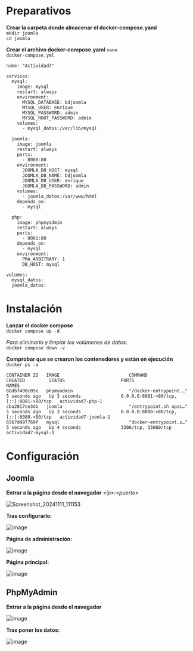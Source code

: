 # Preparativos

**Crear la carpeta donde almacenar el docker-compose.yaml**   
<code>mkdir joomla</code>      
<code>cd joomla</code>

**Crear el archivo docker-compose.yaml**
<code>nano docker-compose.yml</code>

~~~
name: "Actividad7"

services:
  mysql:
    image: mysql
    restart: always
    environment:
      MYSQL_DATABASE: bdjoomla
      MYSQL_USER: enrique
      MYSQL_PASSWORD: admin
      MYSQL_ROOT_PASSWORD: admin
    volumes:
      - mysql_datos:/var/lib/mysql

  joomla:
    image: joomla
    restart: always
    ports:
      - 8080:80
    environment:
      JOOMLA_DB_HOST: mysql
      JOOMLA_DB_NAME: bdjoomla
      JOOMLA_DB_USER: enrique
      JOOMLA_DB_PASSWORD: admin
    volumes:
      - joomla_datos:/var/www/html
    depends_on:
      - mysql

  php:
    image: phpmyadmin
    restart: always
    ports:
      - 8081:80
    depends_on:
      - mysql
    environment:
      PMA_ARBITRARY: 1
      DB_HOST: mysql

volumes:
  mysql_datos:
  joomla_datos:
~~~

# Instalación
**Lanzar el docker compose**   
<code>docker compose up -d</code>

*Para eliminarlo y limpiar los volúmenes de datos:*    
<code>docker compose down -v</code>

**Comprobar que se crearon los contenedores y están en ejecución**   
<code>docker ps -a</code>

~~~
CONTAINER ID   IMAGE                          COMMAND                  CREATED         STATUS                     PORTS                                     NAMES
6bdbf490c05e   phpmyadmin                     "/docker-entrypoint.…"   5 seconds ago   Up 3 seconds               0.0.0.0:8081->80/tcp, [::]:8081->80/tcp   actividad7-php-1
cba2817ce3db   joomla                         "/entrypoint.sh apac…"   5 seconds ago   Up 3 seconds               0.0.0.0:8080->80/tcp, [::]:8080->80/tcp   actividad7-joomla-1
6567d497769f   mysql                          "docker-entrypoint.s…"   5 seconds ago   Up 4 seconds               3306/tcp, 33060/tcp                       actividad7-mysql-1
~~~

# Configuración
## Joomla
**Entrar a la página desde el navegador** *\<ip\>:\<puerto\>*   

![Screenshot_20241111_111153](https://github.com/user-attachments/assets/c31eb803-e2bf-427b-8ae1-aa9b209d17ae)

**Tras configurarlo:**    

![image](https://github.com/user-attachments/assets/05b334dc-c41a-4fa8-9cd6-10785f5a54e5)

**Página de administración:**    

![image](https://github.com/user-attachments/assets/11aea955-60e4-4346-bb32-86dc01a6ea42)

**Página principal:**   

![image](https://github.com/user-attachments/assets/4bc8bde8-83b1-4994-9b4f-3f72d788d8d6)

## PhpMyAdmin

**Entrar a la página desde el navegador**

![image](https://github.com/user-attachments/assets/16e2efd2-2ad3-4d1c-9636-fd0d810254cb)

**Tras poner los datos:**   

![image](https://github.com/user-attachments/assets/001c4820-ccd8-4d5c-bd8f-260d69b3d020)





